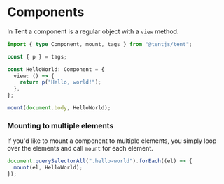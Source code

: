 # Components

In Tent a component is a regular object with a `view` method.

```typescript
import { type Component, mount, tags } from "@tentjs/tent";

const { p } = tags;

const HelloWorld: Component = {
  view: () => {
    return p("Hello, world!");
  },
};

mount(document.body, HelloWorld);
```

### Mounting to multiple elements

If you'd like to mount a component to multiple elements, you simply loop over the elements and call `mount` for each element.

```typescript
document.querySelectorAll(".hello-world").forEach((el) => {
  mount(el, HelloWorld);
});
```
